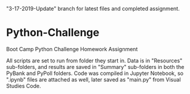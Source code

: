 "3-17-2019-Update" branch for latest files and completed assignment.
# Python-Challenge
Boot Camp Python Challenge Homework Assignment

All scripts are set to run from folder they start in. Data is in "Resources" sub-folders, and results are saved in "Summary" sub-folders in both the PyBank and PyPoll folders. Code was compiled in Jupyter Notebook, so ".ipynb" files are attached as well, later saved as "main.py" from Visual Studies Code.
